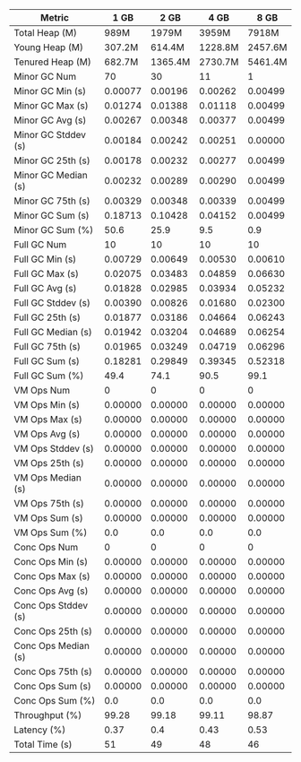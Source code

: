 | Metric | 1 GB | 2 GB | 4 GB | 8 GB |
|------|----|----|----|----|
| Total Heap (M) | 989M | 1979M | 3959M | 7918M |
| Young Heap (M) | 307.2M | 614.4M | 1228.8M | 2457.6M |
| Tenured Heap (M) | 682.7M | 1365.4M | 2730.7M | 5461.4M |
| Minor GC Num | 70 | 30 | 11 | 1 |
| Minor GC Min (s) | 0.00077 | 0.00196 | 0.00262 | 0.00499 |
| Minor GC Max (s) | 0.01274 | 0.01388 | 0.01118 | 0.00499 |
| Minor GC Avg (s) | 0.00267 | 0.00348 | 0.00377 | 0.00499 |
| Minor GC Stddev (s) | 0.00184 | 0.00242 | 0.00251 | 0.00000 |
| Minor GC 25th (s) | 0.00178 | 0.00232 | 0.00277 | 0.00499 |
| Minor GC Median (s) | 0.00232 | 0.00289 | 0.00290 | 0.00499 |
| Minor GC 75th (s) | 0.00329 | 0.00348 | 0.00339 | 0.00499 |
| Minor GC Sum (s) | 0.18713 | 0.10428 | 0.04152 | 0.00499 |
| Minor GC Sum (%) | 50.6 | 25.9 | 9.5 | 0.9 |
| Full GC Num | 10 | 10 | 10 | 10 |
| Full GC Min (s) | 0.00729 | 0.00649 | 0.00530 | 0.00610 |
| Full GC Max (s) | 0.02075 | 0.03483 | 0.04859 | 0.06630 |
| Full GC Avg (s) | 0.01828 | 0.02985 | 0.03934 | 0.05232 |
| Full GC Stddev (s) | 0.00390 | 0.00826 | 0.01680 | 0.02300 |
| Full GC 25th (s) | 0.01877 | 0.03186 | 0.04664 | 0.06243 |
| Full GC Median (s) | 0.01942 | 0.03204 | 0.04689 | 0.06254 |
| Full GC 75th (s) | 0.01965 | 0.03249 | 0.04719 | 0.06296 |
| Full GC Sum (s) | 0.18281 | 0.29849 | 0.39345 | 0.52318 |
| Full GC Sum (%) | 49.4 | 74.1 | 90.5 | 99.1 |
| VM Ops Num | 0 | 0 | 0 | 0 |
| VM Ops Min (s) | 0.00000 | 0.00000 | 0.00000 | 0.00000 |
| VM Ops Max (s) | 0.00000 | 0.00000 | 0.00000 | 0.00000 |
| VM Ops Avg (s) | 0.00000 | 0.00000 | 0.00000 | 0.00000 |
| VM Ops Stddev (s) | 0.00000 | 0.00000 | 0.00000 | 0.00000 |
| VM Ops 25th (s) | 0.00000 | 0.00000 | 0.00000 | 0.00000 |
| VM Ops Median (s) | 0.00000 | 0.00000 | 0.00000 | 0.00000 |
| VM Ops 75th (s) | 0.00000 | 0.00000 | 0.00000 | 0.00000 |
| VM Ops Sum (s) | 0.00000 | 0.00000 | 0.00000 | 0.00000 |
| VM Ops Sum (%) | 0.0 | 0.0 | 0.0 | 0.0 |
| Conc Ops Num | 0 | 0 | 0 | 0 |
| Conc Ops Min (s) | 0.00000 | 0.00000 | 0.00000 | 0.00000 |
| Conc Ops Max (s) | 0.00000 | 0.00000 | 0.00000 | 0.00000 |
| Conc Ops Avg (s) | 0.00000 | 0.00000 | 0.00000 | 0.00000 |
| Conc Ops Stddev (s) | 0.00000 | 0.00000 | 0.00000 | 0.00000 |
| Conc Ops 25th (s) | 0.00000 | 0.00000 | 0.00000 | 0.00000 |
| Conc Ops Median (s) | 0.00000 | 0.00000 | 0.00000 | 0.00000 |
| Conc Ops 75th (s) | 0.00000 | 0.00000 | 0.00000 | 0.00000 |
| Conc Ops Sum (s) | 0.00000 | 0.00000 | 0.00000 | 0.00000 |
| Conc Ops Sum (%) | 0.0 | 0.0 | 0.0 | 0.0 |
| Throughput (%) | 99.28 | 99.18 | 99.11 | 98.87 |
| Latency (%) | 0.37 | 0.4 | 0.43 | 0.53 |
| Total Time (s) | 51 | 49 | 48 | 46 |
